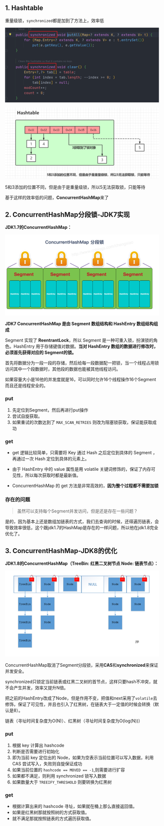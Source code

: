 ## 1. Hashtable

重量级锁，`synchronized`都是加到了方法上，效率低

![c](c-ConcurrentHashMap.assets/image-20200812120341499.png)

![image-20200812121435449](c-ConcurrentHashMap.assets/image-20200812121435449.png)

5和3添加的位置不同，但是由于是重量级锁，所以5无法获取锁，只能等待

基于这样的效率低的问题，**ConcurrentHashMap**来了

## 2. ConcurrentHashMap分段锁-JDK7实现

**JDK1.7的ConcurrentHashMap：**

![JDK1.7的ConcurrentHashMap](c-ConcurrentHashMap.assets/ConcurrentHashMap分段锁.jpg)

**JDK7 ConcurrentHashMap 是由 Segment 数组结构和 HashEntry 数组结构组成**

Segment 实现了 **ReentrantLock**，所以 Segment 是一种可重入锁，扮演锁的角色。HashEntry 用于存储键值对数据。**当对 HashEntry 数组的数据进行修改时，必须首先获得对应的 Segment的锁。**

首先将数据分为一段一段的存储，然后给每一段数据配一把锁，当一个线程占用锁访问其中一个段数据时，其他段的数据也能被其他线程访问。

如果容量大小是16他的并发度就是16，可以同时允许16个线程操作16个Segment而且还是线程安全的。

### put

1. 先定位到Segment，然后再进行put操作
2. 尝试自旋获取。
3. 如果重试的次数达到了 `MAX_SCAN_RETRIES` 则改为阻塞锁获取，保证能获取成功

### get

- get 逻辑比较简单，只需要将 Key 通过 Hash 之后定位到具体的 Segment ，再通过一次 Hash 定位到具体的元素上。

- 由于 HashEntry 中的 value 属性是用 volatile 关键词修饰的，保证了内存可见性，所以每次获取时都是最新值。

- ConcurrentHashMap 的 get 方法是非常高效的，**因为整个过程都不需要加锁**

### 存在的问题

> 虽然可以支持每个Segment并发访问，但是还是存在一些问题？

是的，因为基本上还是数组加链表的方式，我们去查询的时候，还得遍历链表，会导致效率很低，这个跟jdk1.7的HashMap是存在的一样问题，所以他在jdk1.8完全优化了。

## 3. ConcurrentHashMap-JDK8的优化

**JDK1.8的ConcurrentHashMap（TreeBin: 红黑二叉树节点 Node: 链表节点）：**

![JDK1.8的ConcurrentHashMap](c-ConcurrentHashMap.assets/JDK1.8-ConcurrentHashMap-Structure.jpg)

ConcurrentHashMap取消了Segment分段锁，采用**CAS**和**synchronized**来保证并发安全。

synchronized只锁定当前链表或红黑二叉树的首节点，这样只要hash不冲突，就不会产生并发，效率又提升N倍。

把之前的HashEntry改成了Node，但是作用不变，把值和next采用了`volatile`去修饰，保证了可见性，并且也引入了红黑树，在链表大于一定值的时候会转换（默认是8）。

链表（寻址时间复杂度为O(N)）、红黑树（寻址时间复杂度为O(log(N))）



### put

1. 根据 key 计算出 hashcode 
2. 判断是否需要进行初始化
3. 即为当前 key 定位出的 Node，如果为空表示当前位置可以写入数据，利用 CAS 尝试写入，失败则自旋保证成功
4. 如果当前位置的 `hashcode == MOVED == -1`,则需要进行扩容
5. 如果都不满足，则利用 synchronized 锁写入数据
6. 如果数量大于 `TREEIFY_THRESHOLD` 则要转换为红黑树

### get

- 根据计算出来的 hashcode 寻址，如果就在桶上那么直接返回值。
- 如果是红黑树那就按照树的方式获取值。
- 就不满足那就按照链表的方式遍历获取值。